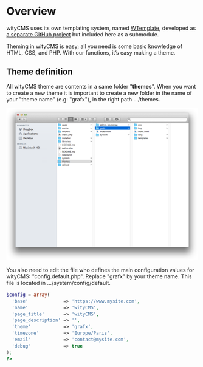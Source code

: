 # Overview

wityCMS uses its own templating system, named [WTemplate](https://github.com/Creatiwity/WTemplate), developed as [a separate GitHub project](https://github.com/Creatiwity/WTemplate) but included here as a submodule.

Theming in wityCMS is easy; all you need is some basic knowledge of HTML, CSS, and PHP. With our functions, it’s easy making a theme.

## Theme definition

All wityCMS theme are contents in a same folder "**themes**". When you want to create a new theme it is important to create a new folder in the name of your "theme name" (e.g: "grafx"), in the right path .../themes.

![](02-witycms-folders-theme.png)

You also need to edit the file who defines the main configuration values for wityCMS: "config.default.php". Replace "grafx" by your theme name. This file is located in .../system/config/default. 

```php
$config = array(
  'base'             => 'https://www.mysite.com',
  'name'             => 'wityCMS',
  'page_title'       => 'wityCMS',
  'page_description' => '',
  'theme'            => 'grafx',
  'timezone'         => 'Europe/Paris',
  'email'            => 'contact@mysite.com',
  'debug'            => true
);
?>
```